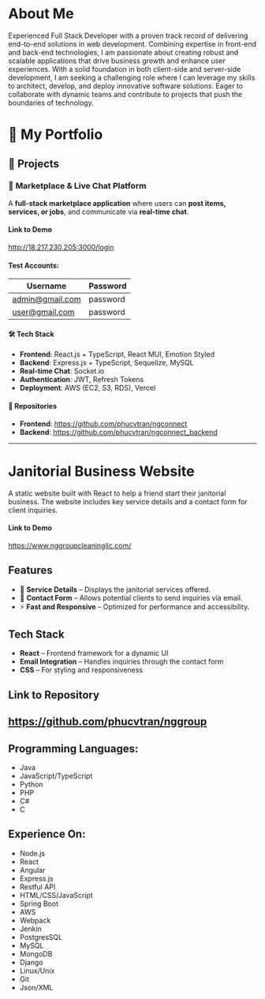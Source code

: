# About Me
Experienced Full Stack Developer with a proven track record of delivering end-to-end solutions in web development. Combining expertise in front-end and back-end technologies, I am passionate about creating robust and scalable applications that drive business growth and enhance user experiences. With a solid foundation in both client-side and server-side development, I am seeking a challenging role where I can leverage my skills to architect, develop, and deploy innovative software solutions. Eager to collaborate with dynamic teams and contribute to projects that push the boundaries of technology.

# 🚀 My Portfolio  

## 📌 Projects  

### 🏪 **Marketplace & Live Chat Platform**  

A **full-stack marketplace application** where users can **post items, services, or jobs**, and communicate via **real-time chat**.  

#### Link to Demo
http://18.217.230.205:3000/login

#### Test Accounts:
| Username  | Password |
|------------|-------------|
| admin@gmail.com | password |
| user@gmail.com | password |

#### 🛠 Tech Stack  
- **Frontend**: React.js + TypeScript, React MUI, Emotion Styled 
- **Backend**: Express.js + TypeScript, Sequelize, MySQL  
- **Real-time Chat**: Socket.io  
- **Authentication**: JWT, Refresh Tokens  
- **Deployment**: AWS (EC2, S3, RDS), Vercel  

#### 🔗 Repositories  
- **Frontend**: https://github.com/phucvtran/ngconnect
- **Backend**: https://github.com/phucvtran/ngconnect_backend
---
# Janitorial Business Website

A static website built with React to help a friend start their janitorial business. The website includes key service details and a contact form for client inquiries.

#### Link to Demo
https://www.nggroupcleaningllc.com/

## Features
- 🏢 **Service Details** – Displays the janitorial services offered.
- 📩 **Contact Form** – Allows potential clients to send inquiries via email.
- ⚡ **Fast and Responsive** – Optimized for performance and accessibility.

## Tech Stack
- **React** – Frontend framework for a dynamic UI
- **Email Integration** – Handles inquiries through the contact form
- **CSS** – For styling and responsiveness

## Link to Repository
https://github.com/phucvtran/nggroup
---

## Programming Languages:
 * Java
 * JavaScript/TypeScript
 * Python
 * PHP
 * C#
 * C

## Experience On:
 * Node.js
 * React
 * Angular
 * Express.js
 * Restful API
 * HTML/CSS/JavaScript
 * Spring Boot
 * AWS
 * Webpack
 * Jenkin
 * PostgresSQL
 * MySQL
 * MongoDB
 * Django
 * Linux/Unix
 * Git
 * Json/XML

 

<!---
phucvtran/phucvtran is a ✨ special ✨ repository because its `README.md` (this file) appears on your GitHub profile.
You can click the Preview link to take a look at your changes.
--->
